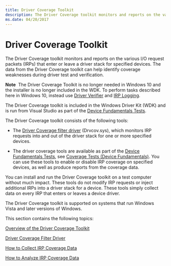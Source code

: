 ```yaml
---
title: Driver Coverage Toolkit
description: The Driver Coverage toolkit monitors and reports on the various I/O request packets (IRPs) that enter or leave a driver stack for specified devices.
ms.date: 04/20/2017
---
```


# Driver Coverage Toolkit


The Driver Coverage toolkit monitors and reports on the various I/O request packets (IRPs) that enter or leave a driver stack for specified devices. The data from the Driver Coverage toolkit can help identify coverage weaknesses during driver test and verification.

**Note**  The Driver Coverage Toolkit is no longer needed in Windows 10 and the installer is no longer included in the WDK. To perform tasks described here in Windows 10, instead use [Driver Verifier](driver-verifier.md) and [IRP Logging](irp-logging.md).

 

The Driver Coverage toolkit is included in the Windows Driver Kit (WDK) and is run from Visual Studio as part of the [Device Fundamentals Tests](device-fundamentals-tests.md).

The Driver Coverage toolkit consists of the following tools:

-   The [Driver Coverage filter driver](driver-coverage-filter-driver.md) (Drvcov.sys), which monitors IRP requests into and out of the driver stack for one or more specified devices.

-   The driver coverage tools are available as part of the [Device Fundamentals Tests](device-fundamentals-tests.md), see [Coverage Tests (Device Fundamentals)](coverage-tests--device-fundamentals-.md). You can use these tools to enable or disable IRP coverage on specified devices, as well as produce reports from the coverage data.

You can install and run the Driver Coverage toolkit on a test computer without much impact. These tools do not modify IRP requests or inject additional IRPs into a driver stack for a device. These tools simply collect data on every IRP that enters or leaves a device driver.

The Driver Coverage toolkit is supported on systems that run Windows Vista and later versions of Windows.

This section contains the following topics:

[Overview of the Driver Coverage Toolkit](overview-of-the-driver-coverage-toolkit.md)

[Driver Coverage Filter Driver](driver-coverage-filter-driver.md)

[How to Collect IRP Coverage Data](how-to-collect-irp-coverage-data.md)

[How to Analyze IRP Coverage Data](how-to-analyze-irp-coverage-data.md)


